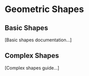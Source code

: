 # Geometric Shapes

## Basic Shapes

[Basic shapes documentation...]

## Complex Shapes

[Complex shapes guide...]